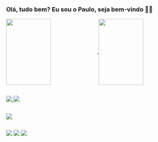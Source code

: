 ### Olá, tudo bem? Eu sou o Paulo, seja bem-vindo  👋😄

<div>
<a href= "https://github.com/ntpaulo"/>
<img align="center" height="180em" width="49%" src="https://github-readme-stats.vercel.app/api?username=ntpaulo&show_icons=true&theme=gruvbox" style="max-width: 100%;"/>
<img align="center" height="180em" width="49%" src="https://github-readme-stats.vercel.app/api/top-langs/?username=ntpaulo&layout=compact&langs_count=16&theme=gruvbox" style="max-width: 100%;"/>

</div>

##

<div>
  <img src="https://img.shields.io/badge/C%2B%2B-00599C?style=for-the-badge&logo=c%2B%2B&logoColor=white"/>
  <img src="https://img.shields.io/badge/Java-ED8B00?style=for-the-badge&logo=openjdk&logoColor=white"/>
  
  
  <div/>
  
##

<div>
  <img src="https://img.shields.io/badge/Counter_Strike-000000?style=for-the-badge&logo=counter-strike&logoColor=white"/>
  
<div/>
  
##

<div>
  <a href="" target="_blank"><img src="https://img.shields.io/badge/Discord-7289DA?style=for-the-badge&logo=discord&logoColor=white" target="_blank"></a>
  <a href="" target="_blank"><img src="https://img.shields.io/badge/Twitch-9146FF?style=for-the-badge&logo=twitch&logoColor=white" target="_blank"></a>
  <a href="https://www.instagram.com/ntpaulo/" target="_blank"><img src="https://img.shields.io/badge/Instagram-E4405F?style=for-the-badge&logo=instagram&logoColor=white" target="_blank"></a>
  
<div/>
